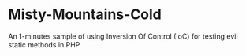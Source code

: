 Misty-Mountains-Cold
====================

An 1-minutes sample of using Inversion Of Control (IoC) for testing evil static methods in PHP 

